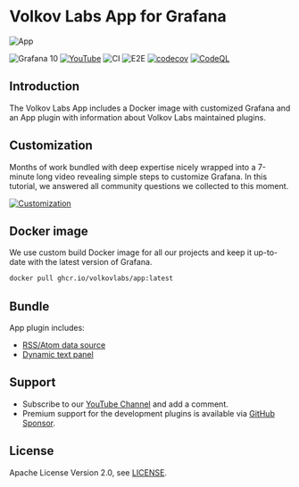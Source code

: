 # Volkov Labs App for Grafana

![App](https://raw.githubusercontent.com/volkovlabs/volkovlabs-app/main/img/app.png)

![Grafana 10](https://img.shields.io/badge/Grafana-10.0.0-orange)
[![YouTube](https://img.shields.io/badge/YouTube-Channel-red)](https://youtube.com/@volkovlabs)
![CI](https://github.com/volkovlabs/volkovlabs-app/workflows/CI/badge.svg)
![E2E](https://github.com/volkovlabs/volkovlabs-app/workflows/E2E/badge.svg)
[![codecov](https://codecov.io/gh/VolkovLabs/volkovlabs-app/branch/main/graph/badge.svg)](https://codecov.io/gh/VolkovLabs/volkovlabs-app)
[![CodeQL](https://github.com/VolkovLabs/volkovlabs-app/actions/workflows/codeql-analysis.yml/badge.svg)](https://github.com/VolkovLabs/volkovlabs-app/actions/workflows/codeql-analysis.yml)

## Introduction

The Volkov Labs App includes a Docker image with customized Grafana and an App plugin with information about Volkov Labs maintained plugins.

## Customization

Months of work bundled with deep expertise nicely wrapped into a 7-minute long video revealing simple steps to customize Grafana. In this tutorial, we answered all community questions we collected to this moment.

[![Customization](https://raw.githubusercontent.com/volkovlabs/volkovlabs-app/main/img/customize.png)](https://youtu.be/ChI78v4UZc0)

## Docker image

We use custom build Docker image for all our projects and keep it up-to-date with the latest version of Grafana.

```sh
docker pull ghcr.io/volkovlabs/app:latest
```

## Bundle

App plugin includes:

- [RSS/Atom data source](https://volkovlabs.io/plugins/volkovlabs-rss-datasource)
- [Dynamic text panel](https://volkovlabs.io/plugins/volkovlabs-dynamictext-panel)

## Support

- Subscribe to our [YouTube Channel](https://www.youtube.com/@volkovlabs) and add a comment.
- Premium support for the development plugins is available via [GitHub Sponsor](https://github.com/sponsors/VolkovLabs).

## License

Apache License Version 2.0, see [LICENSE](https://github.com/volkovlabs/volkovlabs-app/blob/main/LICENSE).
